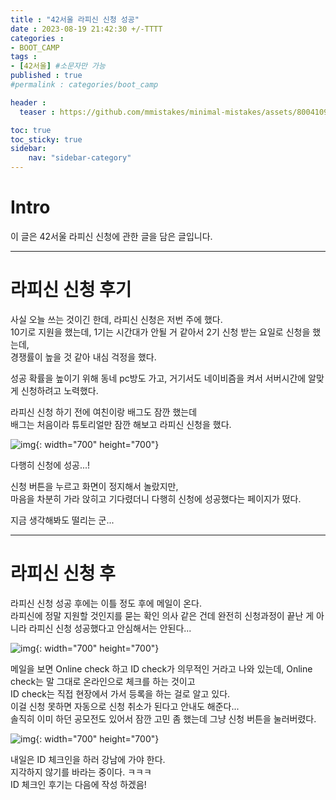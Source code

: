 ```yaml
---
title : "42서울 라피신 신청 성공"
date : 2023-08-19 21:42:30 +/-TTTT
categories : 
- BOOT_CAMP
tags : 
- [42서울] #소문자만 가능
published : true
#permalink : categories/boot_camp

header :
  teaser : https://github.com/mmistakes/minimal-mistakes/assets/80041090/1fd83c0e-d0f0-48ab-9869-a0c2033ae1af

toc: true
toc_sticky: true
sidebar:
    nav: "sidebar-category"
---
```


# Intro
이 글은 42서울 라피신 신청에 관한 글을 담은 글입니다.

--------

# 라피신 신청 후기     

사실 오늘 쓰는 것이긴 한데, 라피신 신청은 저번 주에 했다.   
10기로 지원을 했는데, 1기는 시간대가 안될 거 같아서 2기 신청 받는 요일로 신청을 했는데,   
경쟁률이 높을 것 같아 내심 걱정을 했다.   

성공 확률을 높이기 위해 동네 pc방도 가고, 거기서도 네이비즘을 켜서 서버시간에 알맞게 신청하려고 노력했다.   

라피신 신청 하기 전에 여친이랑 배그도 잠깐 했는데   
배그는 처음이라 튜토리얼만 잠깐 해보고 라피신 신청을 했다.   

![img](https://github.com/mmistakes/minimal-mistakes/assets/80041090/1fd83c0e-d0f0-48ab-9869-a0c2033ae1af){: width="700" height="700"}    

다행히 신청에 성공...!   

신청 버튼을 누르고 화면이 정지해서 놀랐지만,   
마음을 차분히 가라 앉히고 기다렸더니 다행히 신청에 성공했다는 페이지가 떴다.   

지금 생각해봐도 떨리는 군...   

--------

# 라피신 신청 후   

라피신 신청 성공 후에는 이틀 정도 후에 메일이 온다.   
라피신에 정말 지원할 것인지를 묻는 확인 의사 같은 건데 완전히 신청과정이 끝난 게 아니라 라피신 신청 성공했다고 안심해서는 안된다...   

![img](https://github.com/mmistakes/minimal-mistakes/assets/80041090/07079278-b708-47cb-81c1-2eb40ccc120e){: width="700" height="700"}    

메일을 보면 Online check 하고 ID check가 의무적인 거라고 나와 있는데, Online check는 말 그대로 온라인으로 체크를 하는 것이고   
ID check는 직접 현장에서 가서 등록을 하는 걸로 알고 있다.   
이걸 신청 못하면 자동으로 신청 취소가 된다고 안내도 해준다...    
솔직히 이미 하던 공모전도 있어서 잠깐 고민 좀 했는데 그냥 신청 버튼을 눌러버렸다.    

![img](https://github.com/mmistakes/minimal-mistakes/assets/80041090/ae34016c-2558-4b77-a66f-741a82433170){: width="700" height="700"}      


내일은 ID 체크인을 하러 강남에 가야 한다.   
지각하지 않기를 바라는 중이다. ㅋㅋㅋ    
ID 체크인 후기는 다음에 작성 하겠음!   


